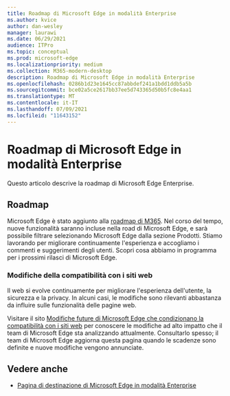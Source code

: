 ```yaml
---
title: Roadmap di Microsoft Edge in modalità Enterprise
ms.author: kvice
author: dan-wesley
manager: laurawi
ms.date: 06/29/2021
audience: ITPro
ms.topic: conceptual
ms.prod: microsoft-edge
ms.localizationpriority: medium
ms.collection: M365-modern-desktop
description: Roadmap di Microsoft Edge in modalità Enterprise
ms.openlocfilehash: 0286b1d23e1645cc87abbdef241a1bdd1ddb5a5b
ms.sourcegitcommit: bce02a5ce2617bb37ee5d743365d50b5fc8e4aa1
ms.translationtype: MT
ms.contentlocale: it-IT
ms.lasthandoff: 07/09/2021
ms.locfileid: "11643152"
---
```

# <a name="microsoft-edge-enterprise-roadmap"></a>Roadmap di Microsoft Edge in modalità Enterprise

Questo articolo descrive la roadmap di Microsoft Edge Enterprise.

## <a name="roadmap"></a>Roadmap

Microsoft Edge è stato aggiunto alla [roadmap di M365](https://www.microsoft.com/microsoft-365/roadmap?filters=&searchterms=Microsoft%2CEdge). Nel corso del tempo, nuove funzionalità saranno incluse nella road di Microsoft Edge, e sarà possibile filtrare selezionando Microsoft Edge dalla sezione Prodotti. Stiamo lavorando per migliorare continuamente l'esperienza e accogliamo i commenti e suggerimenti degli utenti. Scopri cosa abbiamo in programma per i prossimi rilasci di Microsoft Edge. 

### <a name="site-compatibility-changes"></a>Modifiche della compatibilità con i siti web

Il web si evolve continuamente per migliorare l'esperienza dell'utente, la sicurezza e la privacy. In alcuni casi, le modifiche sono rilevanti abbastanza da influire sulle funzionalità delle pagine web.

Visitare il sito [Modifiche future di Microsoft Edge che condizionano la compatibilità con i siti web](/microsoft-edge/web-platform/site-impacting-changes) per conoscere le modifiche ad alto impatto che il team di Microsoft Edge sta analizzando attualmente. Consultarlo spesso; il team di Microsoft Edge aggiorna questa pagina quando le scadenze sono definite e nuove modifiche vengono annunciate.

## <a name="see-also"></a>Vedere anche

- [Pagina di destinazione di Microsoft Edge in modalità Enterprise](https://aka.ms/EdgeEnterprise)